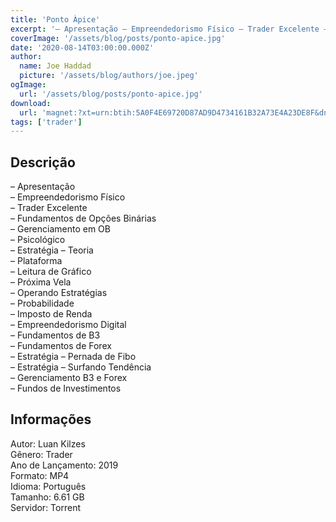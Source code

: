 ```yaml
---
title: 'Ponto Àpice'
excerpt: '– Apresentação – Empreendedorismo Físico – Trader Excelente – Fundamentos de Opções Binárias – Gerenciamento em OB – Psicológico – Estratégia – Teoria – Plataforma – Leitura de Gráfico – Próxima Vela – Operando Estratégias – Probabilidade – I'
coverImage: '/assets/blog/posts/ponto-apice.jpg'
date: '2020-08-14T03:00:00.000Z'
author:
  name: Joe Haddad
  picture: '/assets/blog/authors/joe.jpeg'
ogImage:
  url: '/assets/blog/posts/ponto-apice.jpg'
download:
  url: 'magnet:?xt=urn:btih:5A0F4E69720D87AD9D4734161B32A73E4A23DE8F&dn=Curso%20Luan%20Kylzes%20Ponto%20%c3%81pice&tr=udp%3a%2f%2ftracker.openbittorrent.com%3a1337%2fannounce&tr=udp%3a%2f%2ftracker.opentrackr.org%3a1337%2fannounce'
tags: ['trader']
---
```

<h2>Descrição</h2>
<p></p><p>– Apresentação<br/>– Empreendedorismo Físico<br/>– Trader Excelente<br/>– Fundamentos de Opções Binárias<br/>– Gerenciamento em OB<br/>– Psicológico<br/>– Estratégia – Teoria<br/>– Plataforma<br/>– Leitura de Gráfico<br/>– Próxima Vela<br/>– Operando Estratégias<br/>– Probabilidade<br/>– Imposto de Renda<br/>– Empreendedorismo Digital<br/>– Fundamentos de B3<br/>– Fundamentos de Forex<br/>– Estratégia – Pernada de Fibo<br/>– Estratégia – Surfando Tendência<br/>– Gerenciamento B3 e Forex<br/>– Fundos de Investimentos</p><h2>Informações</h2><p>Autor: Luan Kilzes<br/>Gênero: Trader<br/>Ano de Lançamento: 2019<br/>Formato: MP4<br/>Idioma: Português<br/>Tamanho: 6.61 GB<br/>Servidor: Torrent</p>